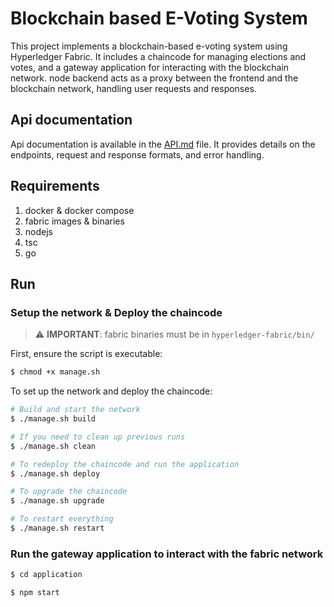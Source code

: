 # Blockchain based E-Voting System

This project implements a blockchain-based e-voting system using Hyperledger Fabric. It includes a chaincode for managing elections and votes, and a gateway application for interacting with the blockchain network.
node backend acts as a proxy between the frontend and the blockchain network, handling user requests and responses.

## Api documentation

Api documentation is available in the [API.md](./docs/API.md) file. It provides details on the endpoints, request and response formats, and error handling.

## Requirements

1. docker & docker compose
2. fabric images & binaries
3. nodejs
4. tsc
5. go

## Run

### Setup the network & Deploy the chaincode

> ⚠️ **IMPORTANT**: fabric binaries must be in `hyperledger-fabric/bin/`

First, ensure the script is executable:

```bash
$ chmod +x manage.sh
```

To set up the network and deploy the chaincode:

```bash
# Build and start the network
$ ./manage.sh build

# If you need to clean up previous runs
$ ./manage.sh clean

# To redeploy the chaincode and run the application
$ ./manage.sh deploy

# To upgrade the chaincode
$ ./manage.sh upgrade

# To restart everything
$ ./manage.sh restart
```

### Run the gateway application to interact with the fabric network

```bash
$ cd application

$ npm start
```
